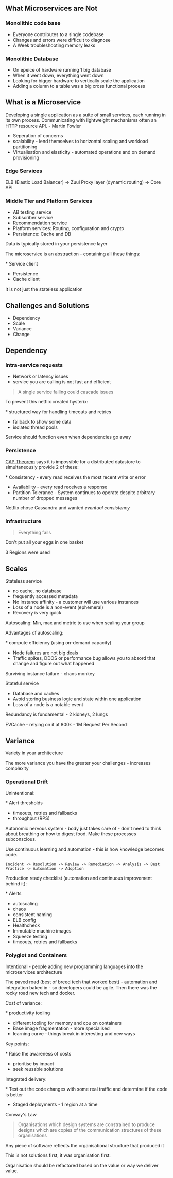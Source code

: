## What Microservices are Not

### Monolithic code base

* Everyone contributes to a single codebase
* Changes and errors were difficult to diagnose
* A Week troubleshooting memory leaks

### Monolithic Database

* On epeice of hardware running 1 big database
* When it went down, everything went down
* Looking for bigger hardware to vertically scale the application
* Adding a column to a table was a big cross functional process

## What is a Microservice

Developing a single application as a suite of small services, each running in its own process.
Communicating with lightweight mechanisms often an HTTP resource API. - Martin Fowler

* Seperation of concerns
* scalability - lend themselves to horizontal scaling and workload partitioning
* Virtualisation and elasticity - automated operations and on demand provisioning

### Edge Services

ELB (Elastic Load Balancer) -> Zuul Proxy layer (dynamic routing) -> Core API

### Middle Tier and Platform Services

* AB testing service
* Subscriber service
* Recommendation service
* Platform services: Routing, configuration and crypto
* Persistence: Cache and DB

Data is typically stored in your persistence layer

The microservice is an abstraction - containing all these things:

\* Service client
* Persistence
* Cache client

It is not just the stateless application

## Challenges and Solutions

* Dependency
* Scale
* Variance
* Change

## Dependency

### Intra-service requests

* Network or latency issues
* service you are calling is not fast and efficient

> A single service failing could cascade issues

To prevent this netflix created hysterix:

\* structured way for handling timeouts and retries
* fallback to show some data
* isolated thread pools

Service should function even when dependencies go away

### Persistence

[CAP Theorem](https://en.wikipedia.org/wiki/CAP_theorem) says it is impossible for a distributed datastore to simultaneously provide 2 of these:

\* Consistency - every read receives the most recent write or error
* Availability - every read receives a response
* Partition Tolerance - System continues to operate despite arbitrary number of dropped messages

Netflix chose Cassandra and wanted *eventual consistency*

### Infrastructure

> Everything fails

Don't put all your eggs in one basket

3 Regions were used

## Scales

Stateless service
* no cache, no database
* frequently accessed metadata
* No instance affinity - a customer will use various instances
* Loss of a node is a non-event (ephemeral)
* Recovery is very quick

Autoscaling: Min, max and metric to use when scaling your group

Advantages of autoscaling:

\* compute efficiency (using on-demand capacity)
* Node failures are not big deals
* Traffic spikes, DDOS or performance bug allows you to absord that change and figure out what happened

Surviving instance failure - chaos monkey

Stateful service
* Database and caches
* Avoid storing business logic and state within one application
* Loss of a node is a notable event

Redundancy is fundamental - 2 kidneys, 2 lungs

EVCache - relying on it at 800k - 1M Request Per Second

## Variance

Variety in your architecture

The more variance you have the greater your challenges - increases complexity

### Operational Drift

Unintentional:

\* Alert thresholds
* timeouts, retries and fallbacks
* throughput (RPS)

Autonomic nervous system - body just takes care of - don't need to think about breathing or how to digest food.
Make these processes subconscious.

Use continuous learning and automation - this is how knowledge becomes code.

    Incident -> Resolution -> Review -> Remediation -> Analysis -> Best Practice -> Automation -> Adoption

Production ready checklist (automation and continuous improvement behind it):

\* Alerts
* autoscaling
* chaos
* consistent naming
* ELB config
* Healthcheck
* Immutable machine images
* Squeeze testing
* timeouts, retries and fallbacks

### Polyglot and Containers

Intentional - people adding new programming languages into the microservices architecture

The paved road (best of breed tech that worked best) - automation and integration baked in - so developers could be agile.
Then there was the rocky road new tech and docker.

Cost of variance:

\* productivity tooling
* different tooling for memory and cpu on containers
* Base image fragmentation - more specialised
* learning curve - things break in interesting and new ways


Key points:

\* Raise the awareness of costs
* prioritise by impact
* seek reusable solutions

Integrated delivery:

\* Test out the code changes with some real traffic and determine if the code is better
* Staged deployments - 1 region at a time


Conway's Law

> Organisations which design systems are constrained to produce designs which  are copies of the communication structures of these organisations

Any piece of software reflects the organisational structure that produced it

This is not solutions first, it was organisation first.

Organisation should be refactored based on the value or way we deliver value.





